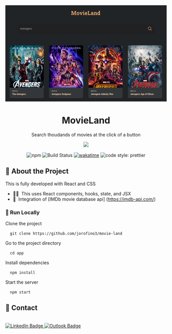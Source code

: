 
<div align="center">

  <img width="550" height="300" alt="image" src="app/src/images/Screenshot 2022-08-31 093816.png">
<div>
   <h1> MovieLand</h1>
    <p> Search thoudands of movies at the click of a button </p>
</div>
  

<!-- Badges -->
<div>
  <img src="https://img.shields.io/badge/react%20-%2320232a.svg?&style=for-the-badge&logo=react&logoColor=%2361DAFB" width=auto height="40" />
</div>


  ![npm](https://img.shields.io/npm/v/immer.svg)
  ![Build Status](https://travis-ci.org/immerjs/immer.svg?branch=master)  <!-- update these -->
  [![wakatime](https://wakatime.com/badge/github/jorofino3/movie-land.svg)](https://wakatime.com/badge/github/jorofino3/movie-land)
  ![code style: prettier](https://img.shields.io/badge/code_style-prettier-ff69b4.svg)


</div>


<!-- About the Project -->
## :star2: About the Project
  
This is fully developed with React and CSS

- 👨‍💻 &nbsp;This uses React components, hooks, state, and JSX
- :movie_camera: &nbsp;Integration of [IMDb movie database api] (https://imdb-api.com/) 


<!-- Run Locally -->
### :running: Run Locally

Clone the project

```
  git clone https://github.com/jorofino3/movie-land
```

Go to the project directory

```
  cd app
```

Install dependencies

```
  npm install
```

Start the server

```
  npm start
```

<!-- Contact -->
## :handshake: Contact
<div>
  </a> </br>
<a href="https://www.linkedin.com/in/joeyorofino/"><img src="https://img.shields.io/badge/LinkedIn-0A66C2.svg?style=for-the-badge&logo=LinkedIn&logoColor=white" alt="LinkedIn Badge">
  
<a href="mailto:jorofino3@gatech.edu">
  <img src="https://img.shields.io/badge/Microsoft%20Outlook-0078D4.svg?style=for-the-badge&logo=Microsoft-Outlook&logoColor=white" alt="Outlook Badge">
<a/>
    
  </div>
